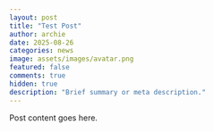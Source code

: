 ```yaml
---
layout: post
title: "Test Post"
author: archie
date: 2025-08-26
categories: news
image: assets/images/avatar.png
featured: false
comments: true
hidden: true
description: "Brief summary or meta description."
---
```

Post content goes here.
